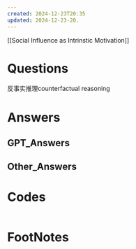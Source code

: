 ```yaml
---
created: 2024-12-23T20:35
updated: 2024-12-23-20.
---
```

[[Social Influence as Intrinstic Motivation]]

# Questions
反事实推理counterfactual reasoning

# Answers

## GPT_Answers


## Other_Answers


# Codes

```python

```


# FootNotes
